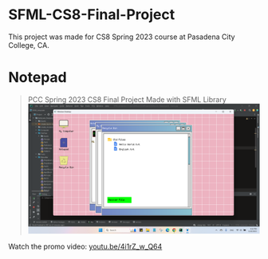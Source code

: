 # SFML-CS8-Final-Project
This project was made for CS8 Spring 2023 course at Pasadena City College, CA. 
# Notepad

> PCC Spring 2023 CS8 Final Project Made with SFML Library
![software](https://github.com/phyulwin/SFML-CS8-Final-Project/blob/main/Screenshot%20(829).png)

Watch the promo video: [youtu.be/4i1rZ_w_Q64](https://youtu.be/4i1rZ_w_Q64)
